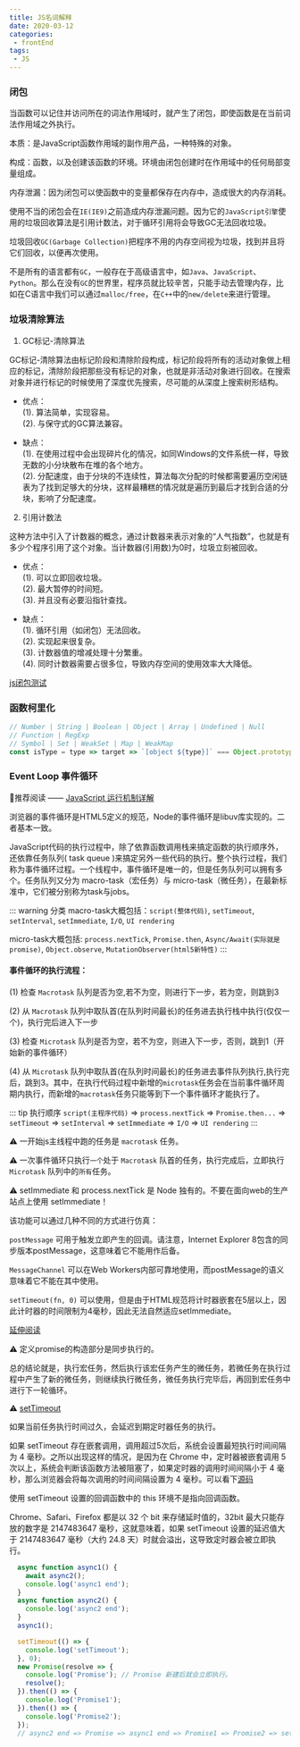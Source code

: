 ```yaml
---
title: JS名词解释
date: 2020-03-12
categories:
 - frontEnd
tags:
 - JS
---
```


<!-- more -->



### 闭包

  当函数可以记住并访问所在的词法作用域时，就产生了闭包，即使函数是在当前词法作用域之外执行。

  本质：是JavaScript函数作用域的副作用产品，一种特殊的对象。

  构成：函数，以及创建该函数的环境。环境由闭包创建时在作用域中的任何局部变量组成。

  内存泄漏：因为闭包可以使函数中的变量都保存在内存中，造成很大的内存消耗。

  使用不当的闭包会在`IE(IE9)`之前造成内存泄漏问题。因为它的`JavaScript引擎`使用的垃圾回收算法是引用计数法，对于循环引用将会导致GC无法回收垃圾。

  垃圾回收`GC(Garbage Collection)`把程序不用的内存空间视为垃圾，找到并且将它们回收，以便再次使用。

  不是所有的语言都有`GC`，一般存在于高级语言中，如`Java`、`JavaScript`、`Python`。那么在没有`GC`的世界里，程序员就比较辛苦，只能手动去管理内存，比如在C语言中我们可以通过`malloc/free`，在`C++`中的`new/delete`来进行管理。


### 垃圾清除算法

1. GC标记-清除算法

  GC标记-清除算法由标记阶段和清除阶段构成，标记阶段将所有的活动对象做上相应的标记，清除阶段把那些没有标记的对象，也就是非活动对象进行回收。在搜索对象并进行标记的时候使用了深度优先搜索，尽可能的从深度上搜索树形结构。

  - 优点：  
  (1). 算法简单，实现容易。  
  (2). 与保守式的GC算法兼容。  

  - 缺点：  
  (1). 在使用过程中会出现碎片化的情况，如同Windows的文件系统一样，导致无数的小分块散布在堆的各个地方。  
  (2). 分配速度，由于分块的不连续性，算法每次分配的时候都需要遍历空闲链表为了找到足够大的分块，这样最糟糕的情况就是遍历到最后才找到合适的分块，影响了分配速度。  

2. 引用计数法

  这种方法中引入了计数器的概念，通过计数器来表示对象的“人气指数”，也就是有多少个程序引用了这个对象。当计数器(引用数)为0时，垃圾立刻被回收。

  - 优点：  
  (1). 可以立即回收垃圾。  
  (2). 最大暂停的时间短。  
  (3). 并且没有必要沿指针查找。  

  - 缺点：  
  (1). 循环引用（如闭包）无法回收。  
  (2). 实现起来很复杂。  
  (3). 计数器值的增减处理十分繁重。  
  (4). 同时计数器需要占很多位，导致内存空间的使用效率大大降低。  

  [js闭包测试](https://www.cnblogs.com/rubylouvre/p/3345294.html)


### 函数柯里化

  ```js
  // Number | String | Boolean | Object | Array | Undefined | Null
  // Function | RegExp
  // Symbol | Set | WeakSet | Map | WeakMap
  const isType = type => target => `[object ${type}]` === Object.prototype.toString.call(target);
  ```


### Event Loop 事件循环

  🌟推荐阅读 —— [JavaScript 运行机制详解](http://www.ruanyifeng.com/blog/2014/10/event-loop.html)

  浏览器的事件循环是HTML5定义的规范，Node的事件循环是libuv库实现的。二者基本一致。

  JavaScript代码的执行过程中，除了依靠函数调用栈来搞定函数的执行顺序外，还依靠任务队列( task queue )来搞定另外一些代码的执行。整个执行过程，我们称为事件循环过程。一个线程中，事件循环是唯一的，但是任务队列可以拥有多个。任务队列又分为 macro-task（宏任务）与 micro-task（微任务），在最新标准中，它们被分别称为task与jobs。 

  ::: warning 分类
  macro-task大概包括：`script(整体代码)`, `setTimeout`, `setInterval`, `setImmediate`, `I/O`, `UI rendering`  

  micro-task大概包括: `process.nextTick`, `Promise.then`, `Async/Await(实际就是promise)`, `Object.observe`, `MutationObserver(html5新特性)`
  :::

  #### 事件循环的执行流程：

  (1) 检查 `Macrotask` 队列是否为空,若不为空，则进行下一步，若为空，则跳到3

  (2) 从 `Macrotask` 队列中取队首(在队列时间最长)的任务进去执行栈中执行(仅仅一个)，执行完后进入下一步

  (3) 检查 `Microtask` 队列是否为空，若不为空，则进入下一步，否则，跳到1（开始新的事件循环）

  (4) 从 `Microtask` 队列中取队首(在队列时间最长)的任务进去事件队列执行,执行完后，跳到3。其中，在执行代码过程中新增的`microtask`任务会在当前事件循环周期内执行，而新增的`macrotask`任务只能等到下一个事件循环才能执行了。

  ::: tip 执行顺序
  `script(主程序代码)` => `process.nextTick` => `Promise.then...` => `setTimeout` => `setInterval` => `setImmediate` => `I/O` => `UI rendering`
  :::

  ⚠️ 一开始js主线程中跑的任务是 `macrotask` 任务。

  ⚠️ 一次事件循环只执行`一个`处于 `Macrotask` 队首的任务，执行完成后，立即执行 `Microtask` 队列中的`所有`任务。

  ⚠️ setImmediate 和 process.nextTick 是 Node 独有的。不要在面向web的生产站点上使用 setImmediate！

  该功能可以通过几种不同的方式进行仿真：

  `postMessage` 可用于触发立即产生的回调。请注意，Internet Explorer 8包含的同步版本postMessage，这意味着它不能用作后备。 

  `MessageChannel` 可以在Web Workers内部可靠地使用，而postMessage的语义意味着它不能在其中使用。

  `setTimeout(fn, 0)` 可以使用，但是由于HTML规范将计时器嵌套在5层以上，因此计时器的时间限制为4毫秒，因此无法自然适应setImmediate。

  [延伸阅读](https://developer.mozilla.org/en-US/docs/Web/API/Window/setImmediate)

  ⚠️ 定义promise的构造部分是同步执行的。

  总的结论就是，执行宏任务，然后执行该宏任务产生的微任务，若微任务在执行过程中产生了新的微任务，则继续执行微任务，微任务执行完毕后，再回到宏任务中进行下一轮循环。

  ⚠️ [setTimeout](https://mp.weixin.qq.com/s/7qTRSMqaqG8XZ9rpEBhYNQ)

  如果当前任务执行时间过久，会延迟到期定时器任务的执行。

  如果 setTimeout 存在嵌套调用，调用超过5次后，系统会设置最短执行时间间隔为 4 毫秒。之所以出现这样的情况，是因为在 Chrome 中，定时器被嵌套调用 5 次以上，系统会判断该函数方法被阻塞了，如果定时器的调用时间间隔小于 4 毫秒，那么浏览器会将每次调用的时间间隔设置为 4 毫秒。可以看下[源码](https://cs.chromium.org/chromium/src/third_party/blink/renderer/core/frame/dom_timer.cc)

  使用 setTimeout 设置的回调函数中的 this 环境不是指向回调函数。

  Chrome、Safari、Firefox 都是以 32 个 bit 来存储延时值的，32bit 最大只能存放的数字是 2147483647 毫秒，这就意味着，如果 setTimeout 设置的延迟值大于 2147483647 毫秒（大约 24.8 天）时就会溢出，这导致定时器会被立即执行。

  ```js
    async function async1() {
      await async2();
      console.log('async1 end');
    }
    async function async2() {
      console.log('async2 end');
    }
    async1();

    setTimeout(() => {
      console.log('setTimeout');
    }, 0);
    new Promise(resolve => {
      console.log('Promise'); // Promise 新建后就会立即执行。
      resolve();
    }).then(() => {
      console.log('Promise1');
    }).then(() => {
      console.log('Promise2');
    });
    // async2 end => Promise => async1 end => Promise1 => Promise2 => setTimeout
  ```